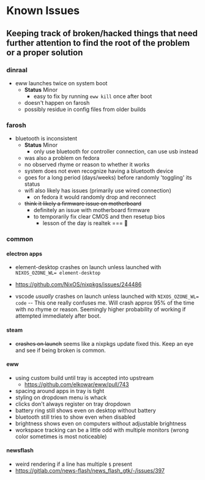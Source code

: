 # Known Issues

## Keeping track of broken/hacked things that need further attention to find the root of the problem or a proper solution

### dinraal

- eww launches twice on system boot
  - **Status** Minor
    - easy to fix by running `eww kill` once after boot
  - doesn't happen on farosh
  - possibly residue in config files from older builds

### farosh

- bluetooth is inconsistent
  - **Status** Minor
    - only use bluetooth for controller connection, can use usb instead
  - was also a problem on fedora
  - no observed rhyme or reason to whether it works
  - system does not even recognize having a bluetooth device
  - goes for a long period (days/weeks) before randomly 'toggling' its status
  - wifi also likely has issues (primarily use wired connection)
    - on fedora it would randomly drop and reconnect
  - ~~think it likely a firmware issue on motherboard~~
    - definitely an issue with motherboard firmware
    - to temporarily fix clear CMOS and then resetup bios
      - lesson of the day is realtek === 💩

### common

#### electron apps

- element-desktop crashes on launch unless launched with `NIXOS_OZONE_WL= element-desktop`
- <https://github.com/NixOS/nixpkgs/issues/244486>

- vscode *usually* crashes on launch unless launched with `NIXOS_OZONE_WL= code` -- This one really confuses me. Will crash approx 95% of the time with no rhyme or reason. Seemingly higher probability of working if attempted immediately after boot.

#### steam

- ~~crashes on launch~~ seems like a nixpkgs update fixed this. Keep an eye and see if being broken is common.

#### eww

- using custom build until tray is accepted into upstream
  - <https://github.com/elkowar/eww/pull/743>
- spacing around apps in tray is tight
- styling on dropdown menu is whack
- clicks don't always register on tray dropdown
- battery ring still shows even on desktop without battery
- bluetooth still tries to show even when disabled
- brightness shows even on computers without adjustable brightness
- workspace tracking can be a little odd with multiple monitors (wrong color sometimes is most noticeable)

#### newsflash

- weird rendering if a line has multiple `$` present
- <https://gitlab.com/news-flash/news_flash_gtk/-/issues/397>
